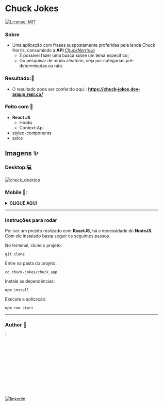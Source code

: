 # Chuck Jokes
[![License: MIT](https://img.shields.io/badge/License-MIT-yellow.svg)](https://opensource.org/licenses/MIT) 



### Sobre
 -  Uma aplicação com frases suspostamente proferidas pela lenda Chuck Norris, consumindo a **API** [*ChuckNorris.io*](https://api.chucknorris.io/)
    - É possível fazer uma busca sobre um tema específico;
    - Ou pesquisar de modo aleatório, seja por categorias pré-determinadas ou não.


### Resultado:🎨
 - O resultado pode ser conferido aqui : **https://chuck-jokes.dev-araujo.repl.co/**

### Feito com 🔨
- **React JS**
  - Hooks
  - Context-Api
- styled-components
- axios


## Imagens ✨

### Desktop:💻
![chuck_desktop](https://user-images.githubusercontent.com/97068163/149026115-487b8728-abc3-42e0-90fe-507c68348cd6.png)
### Mobile 📱:
<details>
  <summary><b>CLIQUE AQUI</b> </summary>
<img src="https://user-images.githubusercontent.com/97068163/149027260-1b5a4550-98a0-42fc-b2e0-89cd4857644d.png" alt="chuck mobile" width="60%"/>
 </details>
 
 -----

### Instruções para rodar
Por ser um projeto realizado com **ReactJS**, há a necessidade do **NodeJS**. Com ele instalado basta seguir os seguintes passos.

No terminal, clone o projeto:
```
git clone 
```

Entre na pasta do projeto:
```
cd chuck-jokes/chuck_app
```

Instale as dependências:
```
npm install
```

Execute a aplicação:
```
npm run start 
```
----

### Author 👷

<img src="https://user-images.githubusercontent.com/97068163/149033991-781bf8b6-4beb-445a-913c-f05a76a28bfc.png" width="5%" alt="caricatura do autor desse repositório"/>

[![linkedin](https://img.shields.io/badge/LinkedIn-0077B5?style=for-the-badge&logo=linkedin&logoColor=white)](https://www.linkedin.com/in/araujocode/)

